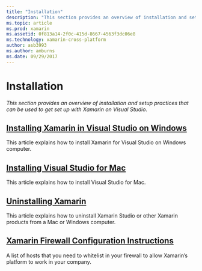 ```yaml
---
title: "Installation"
description: "This section provides an overview of installation and setup practices that can be used to get set up with Xamarin on Visual Studio."
ms.topic: article
ms.prod: xamarin
ms.assetid: 0f813a14-2f0c-415d-8667-4563f3dc06e8
ms.technology: xamarin-cross-platform
author: asb3993
ms.author: amburns
ms.date: 09/29/2017
---
```


# Installation

_This section provides an overview of installation and setup practices that can be used to get set up with Xamarin on Visual Studio._

##  [Installing Xamarin in Visual Studio on Windows](~/cross-platform/get-started/installation/windows.md)

This article explains how to install Xamarin for Visual Studio on Windows computer.

##  [Installing Visual Studio for Mac](mac.md)

This article explains how to install Visual Studio for Mac.

##  [Uninstalling Xamarin](~/cross-platform/get-started/installation/uninstalling-xamarin.md)

This article explains how to uninstall Xamarin Studio or other Xamarin products from a Mac or Windows computer.

##  [Xamarin Firewall Configuration Instructions](firewall.md)

A list of hosts that you need to whitelist in your firewall to allow Xamarin’s platform to work in your company.